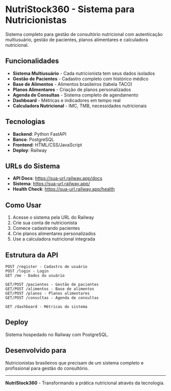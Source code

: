 # NutriStock360 - Sistema para Nutricionistas

Sistema completo para gestão de consultório nutricional com autenticação multiusuário, gestão de pacientes, planos alimentares e calculadora nutricional.

## Funcionalidades

- **Sistema Multiusuário** - Cada nutricionista tem seus dados isolados
- **Gestão de Pacientes** - Cadastro completo com histórico médico
- **Base de Alimentos** - Alimentos brasileiros (tabela TACO)
- **Planos Alimentares** - Criação de planos personalizados
- **Agenda de Consultas** - Sistema completo de agendamento
- **Dashboard** - Métricas e indicadores em tempo real
- **Calculadora Nutricional** - IMC, TMB, necessidades nutricionais

## Tecnologias

- **Backend**: Python FastAPI
- **Banco**: PostgreSQL
- **Frontend**: HTML/CSS/JavaScript
- **Deploy**: Railway

## URLs do Sistema

- **API Docs**: https://sua-url.railway.app/docs
- **Sistema**: https://sua-url.railway.app/
- **Health Check**: https://sua-url.railway.app/health

## Como Usar

1. Acesse o sistema pela URL do Railway
2. Crie sua conta de nutricionista
3. Comece cadastrando pacientes
4. Crie planos alimentares personalizados
5. Use a calculadora nutricional integrada

## Estrutura da API

```
POST /register - Cadastro de usuário
POST /login - Login
GET /me - Dados do usuário

GET/POST /pacientes - Gestão de pacientes
GET/POST /alimentos - Base de alimentos
GET/POST /planos - Planos alimentares
GET/POST /consultas - Agenda de consultas

GET /dashboard - Métricas do sistema
```

## Deploy

Sistema hospedado no Railway com PostgreSQL.

## Desenvolvido para

Nutricionistas brasileiros que precisam de um sistema completo e profissional para gestão do consultório.

---

**NutriStock360** - Transformando a prática nutricional através da tecnologia.